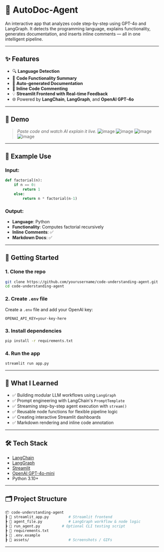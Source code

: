 # 🤖 AutoDoc-Agent

An interactive app that analyzes code step-by-step using GPT-4o and LangGraph. It detects the programming language, explains functionality, generates documentation, and inserts inline comments — all in one intelligent pipeline.

---

## ✨ Features

* 🔍 **Language Detection**
* 🧠 **Code Functionality Summary**
* 📄 **Auto-generated Documentation**
* 📝 **Inline Code Commenting**
* 💡 **Streamlit Frontend with Real-time Feedback**
* 🌐 Powered by **LangChain**, **LangGraph**, and **OpenAI GPT-4o**

---

## 📸 Demo

> *Paste code and watch AI explain it live.*
![image](https://github.com/user-attachments/assets/a12d6f3e-54af-4767-add9-c0c9ea25dcef)
![image](https://github.com/user-attachments/assets/8ad346df-df60-449c-a2e9-41765e7ae28f)
![image](https://github.com/user-attachments/assets/8b83e0d8-0836-4bd8-acfc-2b15c5b3bfe8)
![image](https://github.com/user-attachments/assets/a71be4e4-0212-4b39-85fa-9d1ea3209b0e)


---

## 🧪 Example Use

### Input:

```python
def factorial(n):
    if n == 0:
        return 1
    else:
        return n * factorial(n-1)
```

### Output:

* **Language**: Python
* **Functionality**: Computes factorial recursively
* **Inline Comments**: ✅
* **Markdown Docs**: ✅

---

## 🚀 Getting Started

### 1. Clone the repo

```bash
git clone https://github.com/yourusername/code-understanding-agent.git
cd code-understanding-agent
```

### 2. Create `.env` file

Create a `.env` file and add your OpenAI key:

```
OPENAI_API_KEY=your-key-here
```

### 3. Install dependencies

```bash
pip install -r requirements.txt
```

### 4. Run the app

```bash
streamlit run app.py
```

---

## 🧠 What I Learned

* ✅ Building modular LLM workflows using `LangGraph`
* ✅ Prompt engineering with LangChain's `PromptTemplate`
* ✅ Streaming step-by-step agent execution with `stream()`
* ✅ Reusable node functions for flexible pipeline logic
* ✅ Creating interactive Streamlit dashboards
* ✅ Markdown rendering and inline code annotation

---

## 🛠️ Tech Stack

* [LangChain](https://www.langchain.com/)
* [LangGraph](https://github.com/langchain-ai/langgraph)
* [Streamlit](https://streamlit.io/)
* [OpenAI GPT-4o-mini](https://openai.com/gpt-4o-mini)
* Python 3.10+

---

## 🗂 Project Structure

```bash
📦 code-understanding-agent
┣ 📜 streamlit_app.py         # Streamlit frontend
┣ 📜 agent_file.py            # LangGraph workflow & node logic
┣ 📜 run_agent.py          # Optional CLI testing script
┣ 📜 requirements.txt
┣ 📜 .env.example
┣ 📂 assets/                  # Screenshots / GIFs
```

---

